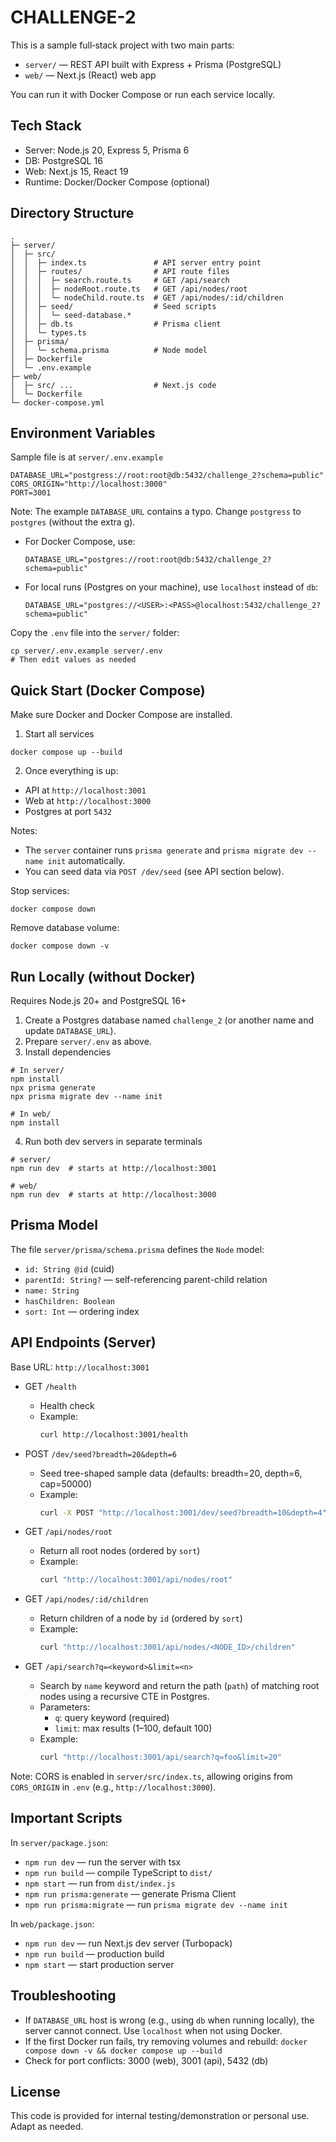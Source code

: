 # CHALLENGE-2

This is a sample full‑stack project with two main parts:

- `server/` — REST API built with Express + Prisma (PostgreSQL)
- `web/` — Next.js (React) web app

You can run it with Docker Compose or run each service locally.

## Tech Stack
- Server: Node.js 20, Express 5, Prisma 6
- DB: PostgreSQL 16
- Web: Next.js 15, React 19
- Runtime: Docker/Docker Compose (optional)

## Directory Structure
```
.
├─ server/
│  ├─ src/
│  │  ├─ index.ts               # API server entry point
│  │  ├─ routes/                # API route files
│  │  │  ├─ search.route.ts     # GET /api/search
│  │  │  ├─ nodeRoot.route.ts   # GET /api/nodes/root
│  │  │  └─ nodeChild.route.ts  # GET /api/nodes/:id/children
│  │  ├─ seed/                  # Seed scripts
│  │  │  └─ seed-database.*
│  │  ├─ db.ts                  # Prisma client
│  │  └─ types.ts
│  ├─ prisma/
│  │  └─ schema.prisma          # Node model
│  ├─ Dockerfile
│  └─ .env.example
├─ web/
│  ├─ src/ ...                  # Next.js code
│  └─ Dockerfile
└─ docker-compose.yml
```

## Environment Variables
Sample file is at `server/.env.example`

```
DATABASE_URL="postgress://root:root@db:5432/challenge_2?schema=public"
CORS_ORIGIN="http://localhost:3000"
PORT=3001
```

Note: The example `DATABASE_URL` contains a typo. Change `postgress` to `postgres` (without the extra g).

- For Docker Compose, use:
  ```
  DATABASE_URL="postgres://root:root@db:5432/challenge_2?schema=public"
  ```
- For local runs (Postgres on your machine), use `localhost` instead of `db`:
  ```
  DATABASE_URL="postgres://<USER>:<PASS>@localhost:5432/challenge_2?schema=public"
  ```

Copy the `.env` file into the `server/` folder:
```
cp server/.env.example server/.env
# Then edit values as needed
```

## Quick Start (Docker Compose)
Make sure Docker and Docker Compose are installed.

1) Start all services
```
docker compose up --build
```

2) Once everything is up:
- API at `http://localhost:3001`
- Web at `http://localhost:3000`
- Postgres at port `5432`

Notes:
- The `server` container runs `prisma generate` and `prisma migrate dev --name init` automatically.
- You can seed data via `POST /dev/seed` (see API section below).

Stop services:
```
docker compose down
```

Remove database volume:
```
docker compose down -v
```

## Run Locally (without Docker)
Requires Node.js 20+ and PostgreSQL 16+

1) Create a Postgres database named `challenge_2` (or another name and update `DATABASE_URL`).
2) Prepare `server/.env` as above.
3) Install dependencies
```
# In server/
npm install
npx prisma generate
npx prisma migrate dev --name init

# In web/
npm install
```
4) Run both dev servers in separate terminals
```
# server/
npm run dev  # starts at http://localhost:3001

# web/
npm run dev  # starts at http://localhost:3000
```

## Prisma Model
The file `server/prisma/schema.prisma` defines the `Node` model:
- `id: String @id` (cuid)
- `parentId: String?` — self-referencing parent-child relation
- `name: String`
- `hasChildren: Boolean`
- `sort: Int` — ordering index

## API Endpoints (Server)
Base URL: `http://localhost:3001`

- GET `/health`
  - Health check
  - Example:
    ```bash
    curl http://localhost:3001/health
    ```

- POST `/dev/seed?breadth=20&depth=6`
  - Seed tree-shaped sample data (defaults: breadth=20, depth=6, cap=50000)
  - Example:
    ```bash
    curl -X POST "http://localhost:3001/dev/seed?breadth=10&depth=4"
    ```

- GET `/api/nodes/root`
  - Return all root nodes (ordered by `sort`)
  - Example:
    ```bash
    curl "http://localhost:3001/api/nodes/root"
    ```

- GET `/api/nodes/:id/children`
  - Return children of a node by `id` (ordered by `sort`)
  - Example:
    ```bash
    curl "http://localhost:3001/api/nodes/<NODE_ID>/children"
    ```

- GET `/api/search?q=<keyword>&limit=<n>`
  - Search by `name` keyword and return the path (`path`) of matching root nodes using a recursive CTE in Postgres.
  - Parameters:
    - `q`: query keyword (required)
    - `limit`: max results (1–100, default 100)
  - Example:
    ```bash
    curl "http://localhost:3001/api/search?q=foo&limit=20"
    ```

Note: CORS is enabled in `server/src/index.ts`, allowing origins from `CORS_ORIGIN` in `.env` (e.g., `http://localhost:3000`).

## Important Scripts
In `server/package.json`:
- `npm run dev` — run the server with tsx
- `npm run build` — compile TypeScript to `dist/`
- `npm start` — run from `dist/index.js`
- `npm run prisma:generate` — generate Prisma Client
- `npm run prisma:migrate` — run `prisma migrate dev --name init`

In `web/package.json`:
- `npm run dev` — run Next.js dev server (Turbopack)
- `npm run build` — production build
- `npm start` — start production server

## Troubleshooting
- If `DATABASE_URL` host is wrong (e.g., using `db` when running locally), the server cannot connect. Use `localhost` when not using Docker.
- If the first Docker run fails, try removing volumes and rebuild: `docker compose down -v && docker compose up --build`
- Check for port conflicts: 3000 (web), 3001 (api), 5432 (db)

## License
This code is provided for internal testing/demonstration or personal use. Adapt as needed.

